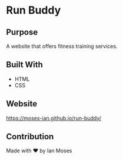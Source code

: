 # Run Buddy

## Purpose
A website that offers fitness training services.

## Built With
* HTML
* CSS

## Website
https://moses-ian.github.io/run-buddy/

## Contribution
Made with ❤️ by Ian Moses
